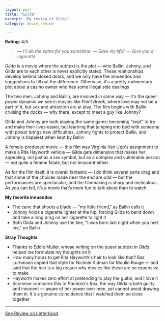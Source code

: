 ```yaml
---
layout: post
title: "Gilda"
excerpt: "My review of Gilda"
category: movie_review

---
```


**Rating:** 4/5

<blockquote><i>— I'll do the same for you sometime 
</i><i>— Save my life?
</i><i>— Give you a cigarette</i></blockquote><i>Gilda</i> is a movie where the subtext is the plot — who Ballin, Johnny, and Gilda are to each other is never explicitly stated. These relationships develop behind closed doors, and we only have the innuendos and suggestions to fill out the difference. Otherwise, it's a pretty rudimentary plot about a casino owner who has some illegal side dealings

The two men, Johnny and Ballin, are involved in some way — it's the queer power dynamic we see in movies like <i>Point Break</i>, where love may not be a part of it, but sex and attraction are at play. The film begins with Ballin cruising the docks — why there, except to meet a guy like Johnny?

Gilda and Johnny are both playing the same game: becoming "kept" to try and make their lives easier, but learning that jumping into bed with someone with power brings new difficulties. Johnny fights to protect Ballin, and Johnny is happiest when kept by Ballin

A female-produced movie — this film was Virginia Van Upp's assignment to make a Rita Hayworth vehicle — Gilda gets dimension that makes her appealing, not just as a sex symbol, but as a complex and vulnerable person — not quite a femme fatale, but not innocent either

As for the film itself, it is overall fantastic  — I do think several parts drag and that some of the choices made near the end are odd — but the performances are spectacular, and the filmmaking is sharp and meticulous. As you can tell, it’s a movie that’s more fun to talk about than to watch

<b>My favorite innuendos</b>
* The cane that shoots a blade — "my little friend," as Ballin calls it
* Johnny holds a cigarette lighter at the hip, forcing Gilda to bend down and take a long drag on her cigarette to light it
* Both Gilda and Johnny use the line, "I was born last night when you met me," on Ballin

<b>Stray Thoughts</b>
* Thanks to Eddie Muller, whose writing on the queer subtext in <i>Gilda</i> helped me formulate my thoughts on it
* How many hours to get Rita Hayworth's hair to look like that? Baz Lurhmann copied that style for Nichole Kidman for Moulin Rouge — and said that the hair is a big reason why movies like these are so expensive to make
* Hayworth makes zero effort at pretending to play the guitar, and I love it
* Scorsese compares this to <i>Pandora's Box</i>, the way Gilda is both guilty and innocent — aware of her power over men, yet cannot avoid drawing them in. It's a genuine coincidence that I watched them so close together

<hr>

[See Review on Letterboxd](https://boxd.it/4OxYOt)
